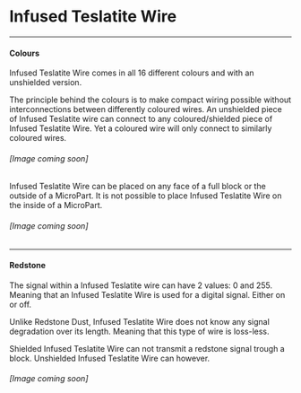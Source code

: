 # Infused Teslatite Wire
---
#### Colours

Infused Teslatite Wire comes in all 16 different colours and with an unshielded version.

The principle behind the colours is to make compact wiring possible without interconnections between differently coloured wires.
An unshielded piece of Infused Teslatite wire can connect to any coloured/shielded piece of Infused Teslatite Wire. Yet a coloured wire will only connect to similarly coloured wires.

###### [Image coming soon]

Infused Teslatite Wire can be placed on any face of a full block or the outside of a MicroPart.
It is not possible to place Infused Teslatite Wire on the inside of a MicroPart.

###### [Image coming soon]

---
#### Redstone

The signal within a Infused Teslatite wire can have 2 values: 0 and 255. Meaning that an Infused Teslatite Wire is used for a digital signal. Either on or off.

Unlike Redstone Dust, Infused Teslatite Wire does not know any signal degradation over its length. Meaning that this type of wire is loss-less.

Shielded Infused Teslatite Wire can not transmit a redstone signal trough a block. Unshielded Infused Teslatite Wire can however.

###### [Image coming soon]


